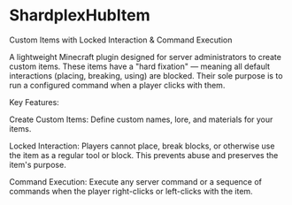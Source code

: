 # ShardplexHubItem
Custom Items with Locked Interaction &amp; Command Execution

A lightweight Minecraft plugin designed for server administrators to create custom items. These items have a "hard fixation" — meaning all default interactions (placing, breaking, using) are blocked. Their sole purpose is to run a configured command when a player clicks with them.

Key Features:

Create Custom Items: Define custom names, lore, and materials for your items.

Locked Interaction: Players cannot place, break blocks, or otherwise use the item as a regular tool or block. This prevents abuse and preserves the item's purpose.

Command Execution: Execute any server command or a sequence of commands when the player right-clicks or left-clicks with the item.
